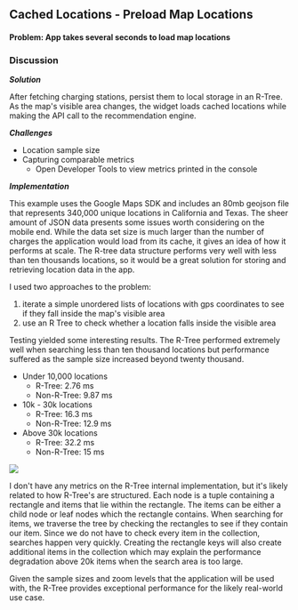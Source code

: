 ## Cached Locations - Preload Map Locations 
#### Problem: App takes several seconds to load map locations

### Discussion
***Solution***

After fetching charging stations, persist them to local storage in an R-Tree. As the map's visible area changes, the widget loads cached locations while making the API call to the recommendation engine.

***Challenges***

- Location sample size
- Capturing comparable metrics
  - Open Developer Tools to view metrics printed in the console

***Implementation*** 

This example uses the Google Maps SDK and includes an 80mb geojson file that represents 340,000 unique locations in California and Texas. The sheer amount of JSON data presents some issues worth considering on the mobile end. While the data set size is much larger than the number of charges the application would load from its cache, it gives an idea of how it performs at scale. The R-tree data structure performs very well with less than ten thousands locations, so it would be a great solution for storing and retrieving location data in the app.

I used two approaches to the problem: 
1) iterate a simple unordered lists of locations with gps coordinates to see if they fall inside the map's visible area
2) use an R Tree to check whether a location falls inside the visible area

Testing yielded some interesting results. The R-Tree performed extremely well when searching less than ten thousand locations but performance suffered as the sample size increased beyond twenty thousand. 

- Under 10,000 locations
  - R-Tree: 2.76 ms
  - Non-R-Tree: 9.87 ms
- 10k - 30k locations
  - R-Tree: 16.3 ms
  - Non-R-Tree: 12.9 ms
- Above 30k locations
  - R-Tree: 32.2 ms
  - Non-R-Tree: 15 ms

![](/assets/chart.png)

I don't have any metrics on the R-Tree internal implementation, but it's likely related to how R-Tree's are structured. Each node is a tuple containing a rectangle and items that lie within the rectangle. The items can be either a child node or leaf nodes which the rectangle contains. When searching for items, we traverse the tree by checking the rectangles to see if they contain our item. Since we do not have to check every item in the collection, searches happen very quickly. Creating the rectangle keys will also create additional items in the collection which may explain the performance degradation above 20k items when the search area is too large.

Given the sample sizes and zoom levels that the application will be used with, the R-Tree provides exceptional performance for the likely real-world use case.
